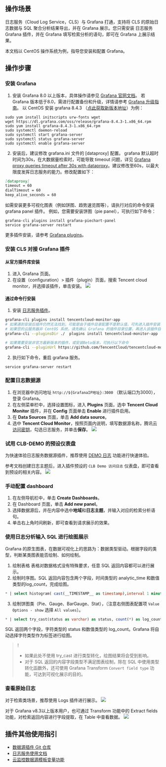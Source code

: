## 操作场景

日志服务（Cloud Log Service，CLS）与 Grafana 打通，支持将 CLS 的原始日志数据与 SQL 聚合分析结果导出，并在 Grafana 展示。您只需安装 日志服务 Grafana 插件，并在 Grafana 填写检索分析的语句，即可在 Grafana 上展示结果。

本文档以 CentOS 操作系统为例，指导您安装和配置 Grafana。

## 操作步骤

### 安装 Grafana

1.  安装 Grafana 8.0 以上版本，具体操作请参见 [Grafana 官网文档](https://grafana.com/docs/grafana/latest/installation/)。
若 Grafana 版本低于8.0，需进行配置备份和升级，详情请参考 [Grafana 升级指南](https://grafana.com/docs/grafana/latest/installation/upgrading/)。
以 CentOS  安装 grafana 8.4.3 （[点此获取新版本地址](https://grafana.com/grafana/download?pg=get&plcmt=selfmanaged-box1-cta1&edition=oss)）为例：
```
sudo yum install initscripts urw-fonts wget
wget https://dl.grafana.com/oss/release/grafana-8.4.3-1.x86_64.rpm
sudo yum install grafana-8.4.3-1.x86_64.rpm
sudo systemctl daemon-reload
sudo systemctl start grafana-server
sudo systemctl status grafana-server
sudo systemctl enable grafana-server
```
2. 安装后，建议修改 grafana.ini 文件的 [dataproxy] 配置。
grafana 默认超时时间为30s，在大数据量检索时，可能导致 timeout 问题，详见 [Grafana proxy queries timeout after 30s with dataproxy](https://github.com/grafana/grafana/issues/35505)。建议修改至60s，以最大限度发挥日志服务的能力。修改配置如下：
```markdown
[dataproxy]
timeout = 60
dialTimeout = 60
keep_alive_seconds = 60
```
如需安装更多可视化图表（例如饼图、趋势速览图等），请执行对应的命令安装 grafana panel 插件。
例如，您需要安装饼图（pie panel），可执行如下命令：
```
grafana-cli plugins install grafana-piechart-panel
service grafana-server restart
```
更多插件安装，请参考 [Grafana plugins](https://grafana.com/grafana/plugins?type=panel)。


### 安装 CLS 对接 Grafana 插件

#### 从官方插件库安装

1. 进入 Grafana 页面。
2. 在设置（configuration）> 插件（plugin）页面，搜索 Tencent cloud monitor，并选择该插件，单击安装。
![](https://qcloudimg.tencent-cloud.cn/raw/0edf0fe478d2d3364a1c5cc5b9045824.png)


#### 通过命令行安装

1. 安装 [日志服务插件](https://grafana.com/grafana/plugins/tencentcloud-monitor-app/)。
```sh
grafana-cli plugins install tencentcloud-monitor-app
# 如果遇到安装后插件仍然无法找到，可能是由于插件目录配置不是默认值，可先进入插件安装目录，并执行以下命令
# 如果您的云服务器非 CentOS 系统，请先确认 Grafana 的插件目录位置，再进入该插件目录进行安装。
grafana-cli --pluginsDir ./  plugins install tencentcloud-monitor-app

# 如果需要安装非官方最新版本的插件，或安装Beta版本，可执行以下命令
grafana-cli --pluginUrl https://github.com/TencentCloud/tencentcloud-monitor-grafana-app/archive/refs/tags/${VERSION}.zip plugins install tencentcloud-monitor-app
```
2. 执行如下命令，重启 grafana 服务。
```sh
service grafana-server restart
```


### 配置日志数据源

1. 在浏览器中访问地址  `http://${GrafanaIP地址}:3000` （默认端口为3000），登录 Grafana。
2. 在左侧菜单栏中，选择设置图标，进入 **Plugins** 页面，选中 **Tencent Cloud Monitor** 插件，并在 **Config** 页面单击 **Enable** 进行插件启用。
3. 在 **Data Sources** 页面，单击 **Add data source**。
4. 选中 **Tencent Cloud Monitor**，按照页面内说明，填写数据源名称，腾讯云 [访问密钥](https://console.cloud.tencent.com/cam/capi)，勾选日志服务，并单击**保存**。
![](https://qcloudimg.tencent-cloud.cn/raw/a1649f5eecf14583ba7b34292a98c58b.png)

### 试用 CLB-DEMO 的预设仪表盘

为快速体验日志服务数据源插件，推荐使用 [DEMO 日志](https://intl.cloud.tencent.com/document/product/614/43572) 功能进行快速体验。

参考文档创建日志主题后，进入插件预设的 `CLB Demo 访问日志` 仪表盘，即可查看到预设的相关内容。
![](https://qcloudimg.tencent-cloud.cn/raw/5c9470f472d3b56d64993fb7e2196d52.png)


### 手动配置 dashboard

1. 在左侧导航栏中，单击 **Create Dashboards**。
2. 在 Dashboard 页面，单击 **Add new panel**。
3. 选择数据源后，并在内容中选中**地域**和**日志主题**，并输入对应的检索分析语句。
4. 单击右上角时间刷新，即可查看到请求展示的效果。

### 使用日志分析输入 SQL 进行绘图展示

Grafana 的原生图表，在数据可视化上的思路为：数据类型驱动。根据字段的类型，判断某类图表能否绘制、如何绘制。

1. 绘制表格
表格对数据格式没有特殊要求，任意 SQL 返回内容都可以进行展示。
2. 绘制时序图。SQL 返回内容包含两个字段，时间类型的 analytic_time 和数值类型的log_count，完成绘图。
```sql
* | select histogram( cast(__TIMESTAMP__ as timestamp),interval 1 minute) as analytic_time, count(*) as log_count group by analytic_time order by analytic_time limit 1000
```
3. 绘制饼图类（Pie、Gauge、BarGauge、Stat），（注意右侧图表配置项 `Value Options - show` 选择 `All values`）。
```sql
* | select try_cast(status as varchar) as status, count(*) as log_count group by status
```
SQL 返回两个字段，字符类型的 status 和数值类型的 log_count。Grafana 将自动选择字符类型作为标签进行绘图。
>! 
> - 如果此处不使用 try_cast 进行类型转化，绘图结果将会受到影响。
> - 对于 SQL 返回的内容字段类型不满足图表绘制，除在 SQL 中使用类型转化函数外，还可使用 Grafana Transform `Convert field type` 功能，可达到可视化展示的目的。
> 


### 查看原始日志

对于检索类场景，推荐使用 Logs 插件进行展示。
![](https://qcloudimg.tencent-cloud.cn/raw/4d0a45a5c2d6f2a8005d59df893bfc0a.png)

对于 Grafana v8.3以上版本用户，也可通过 Transform 功能中的 Extract fields 功能，对检索返回内容进行字段提取，在 Table 中查看数据。
![](http://zuohaotu.com/Download/061616164532_01032b82797a2045fb8b17af2c32a6d6e.png?_gl=1*1kk2qfe*_ga*MTY3MzY1ODg3My4xNjU1MzY3MjU0*_ga_ZN9652QSEY*MTY1NTM2NzI1NC4xLjEuMTY1NTM2NzQwNi4w)


## 插件其他使用指引
- [数据源插件 Git 仓库](https://github.com/TencentCloud/tencentcloud-monitor-grafana-app)
- [日志服务使用文档](https://github.com/TencentCloud/tencentcloud-monitor-grafana-app/blob/master/%E6%97%A5%E5%BF%97%E6%9C%8D%E5%8A%A1.md)
- [云监控数据源模板变量功能](https://intl.cloud.tencent.com/document/product/248/40024)
